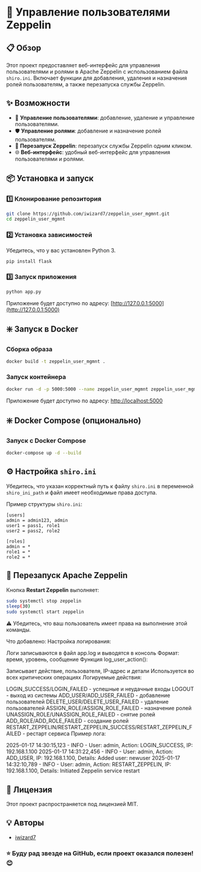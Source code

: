 # 🚀 Управление пользователями Zeppelin

## 📋 Обзор
Этот проект предоставляет веб-интерфейс для управления пользователями и ролями в Apache Zeppelin с использованием файла `shiro.ini`. Включает функции для добавления, удаления и назначения ролей пользователям, а также перезапуска службы Zeppelin.

## ✨ Возможности
- 🔐 **Управление пользователями**: добавление, удаление и управление пользователями.
- 🛡️ **Управление ролями**: добавление и назначение ролей пользователям.
- 🔄 **Перезапуск Zeppelin**: перезапуск службы Zeppelin одним кликом.
- 🌐 **Веб-интерфейс**: удобный веб-интерфейс для управления пользователями и ролями.

## 📦 Установка и запуск

### 1️⃣ Клонирование репозитория
```bash
git clone https://github.com/iwizard7/zeppelin_user_mgmnt.git
cd zeppelin_user_mgmnt
```

### 2️⃣ Установка зависимостей
Убедитесь, что у вас установлен Python 3.
```bash
pip install flask
```

### 3️⃣ Запуск приложения
```bash
python app.py
```
Приложение будет доступно по адресу: [http://127.0.0.1:5000](http://127.0.0.1:5000)

## ❇️ Запуск в Docker

### Сборка образа
```bash
docker build -t zeppelin_user_mgmnt .
```

### Запуск контейнера
```bash
docker run -d -p 5000:5000 --name zeppelin_user_mgmnt zeppelin_user_mgmnt
```
Приложение будет доступно по адресу: [http://localhost:5000](http://localhost:5000)

## ❇️ Docker Compose (опционально)

### Запуск с Docker Compose
```bash
docker-compose up -d --build
```

## ⚙️ Настройка `shiro.ini`
Убедитесь, что указан корректный путь к файлу `shiro.ini` в переменной `shiro_ini_path` и файл имеет необходимые права доступа.

Пример структуры `shiro.ini`:
```
[users]
admin = admin123, admin
user1 = pass1, role1
user2 = pass2, role2

[roles]
admin = *
role1 = *
role2 = *
```

## 🔄 Перезапуск Apache Zeppelin
Кнопка **Restart Zeppelin** выполняет:
```bash
sudo systemctl stop zeppelin
sleep(30)
sudo systemctl start zeppelin
```
⚠️ Убедитесь, что ваш пользователь имеет права на выполнение этой команды.

Что добавлено:
Настройка логирования:

Логи записываются в файл app.log и выводятся в консоль
Формат: время, уровень, сообщение
Функция log_user_action():

Записывает действие, пользователя, IP-адрес и детали
Используется во всех критических операциях
Логируемые действия:

LOGIN_SUCCESS/LOGIN_FAILED - успешные и неудачные входы
LOGOUT - выход из системы
ADD_USER/ADD_USER_FAILED - добавление пользователей
DELETE_USER/DELETE_USER_FAILED - удаление пользователей
ASSIGN_ROLE/ASSIGN_ROLE_FAILED - назначение ролей
UNASSIGN_ROLE/UNASSIGN_ROLE_FAILED - снятие ролей
ADD_ROLE/ADD_ROLE_FAILED - создание ролей
RESTART_ZEPPELIN/RESTART_ZEPPELIN_SUCCESS/RESTART_ZEPPELIN_FAILED - рестарт сервиса
Пример лога:

2025-01-17 14:30:15,123 - INFO - User: admin, Action: LOGIN_SUCCESS, IP: 192.168.1.100
2025-01-17 14:31:22,456 - INFO - User: admin, Action: ADD_USER, IP: 192.168.1.100, Details: Added user: newuser
2025-01-17 14:32:10,789 - INFO - User: admin, Action: RESTART_ZEPPELIN, IP: 192.168.1.100, Details: Initiated Zeppelin service restart



## 📜 Лицензия
Этот проект распространяется под лицензией MIT.

## 💡 Авторы
- [iwizard7](https://github.com/iwizard7)

### ⭐️ Буду рад звезде на GitHub, если проект оказался полезен! 😊